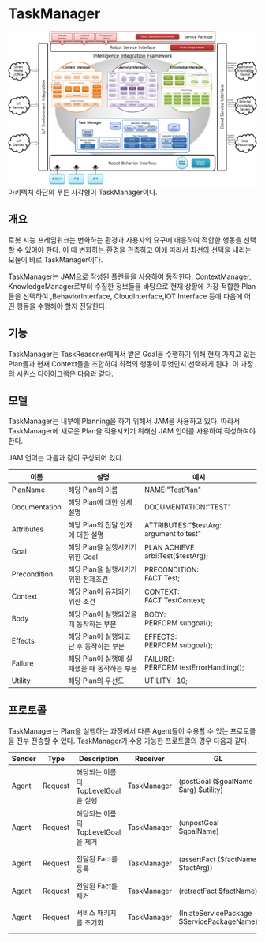 # TaskManager
![ARBI Framework 내의 TaskManager 도식](./ARBIArchitecture-Taskmanager.png)
아키텍처 하단의 푸른 사각형이 TaskManager이다.

## 개요
로봇 지능 프레임워크는 변화하는 환경과 사용자의 요구에 대응하여 적합한 행동을 선택할 수 있어야 한다. 이 때 변화하는 환경을 관측하고 이에 따라서 최선의 선택을 내리는 모듈이 바로 TaskManager이다.


TaskManager는 JAM으로 작성된 플랜들을 사용하여 동작한다. ContextManager, KnowledgeManager로부터 수집한 정보들을 바탕으로 현재 상황에 가장 적합한 Plan들을 선택하여  ,BehaviorInterface, CloudInterface,IOT Interface 등에 다음에 어떤 행동을 수행해야 할지 전달한다.
## 기능
TaskManager는 TaskReasoner에게서 받은 Goal을 수행하기 위해 현재 가지고 있는 Plan들과 현재 Context들을 조합하여 최적의 행동이 무엇인지 선택하게 된다. 이 과정의 시퀀스 다이어그램은 다음과 같다.

## 모델
TaskManager는 내부에 Planning을 하기 위해서 JAM을 사용하고 있다. 따라서 TaskManager에 새로운 Plan을 적용시키기 위해선 JAM 언어를 사용하여 작성하여야 한다.

JAM 언어는 다음과 같이 구성되어 있다.

이름 | 설명 | 예시
---|-----|------
PlanName | 해당 Plan의 이름 | NAME:"TestPlan"
Documentation | 해당 Plan에 대한 상세 설명 | DOCUMENTATION:”TEST”
Attributes |해당 Plan의 전달 인자에 대한 설명 | ATTRIBUTES:”$testArg: argument to test”
Goal | 해당 Plan을 실행시키기 위한 Goal | PLAN ACHIEVE arbi:Test($testArg);
Precondition | 해당 Plan을 실행시키기 위한 전제조건 | PRECONDITION:<br>FACT Test;
Context | 해당 Plan이 유지되기 위한 조건 | CONTEXT: <br>FACT TestContext;
Body | 해당 Plan이 실행되었을 때 동작하는 부분 | BODY:<br>PERFORM subgoal();
Effects | 해당 Plan이 실행되고 난 후 동작하는 부분 | EFFECTS:<br>PERFORM subgoal();
Failure | 해당 Plan이 실행에 실패했을 때 동작하는 부분 | FAILURE:<br>PERFORM testErrorHandling();
Utility | 해당 Plan의 우선도 | UTILITY : 10;

## 프로토콜
TaskManager는 Plan을 실행하는 과정에서 다른 Agent들이 수용할 수 있는 프로토콜을 전부 전송할 수 있다. TaskManager가 수용 가능한 프로토콜의 경우 다음과 같다.

Sender|Type|Description|Receiver|GL|Argument
---|---|---|---|---|---
Agent|Request|해당되는 이름의 TopLevelGoal을 실행|TaskManager|(postGoal ($goalName $arg) $utility)|$goalName: 실행시킬 Goal의 이름<br>$arg : Goal의 전달인자<br>$utility : Goal의 우선도
Agent|Request|해당되는 이름의 TopLevelGoal을 제거|TaskManager|(unpostGoal $goalName) |$ goalName: 제거할 Goal의 이름
Agent|Request|전달된 Fact를 등록|TaskManager|(assertFact ($factName $factArg))|$factName : 등록할 Fact의 이름<br>$arg : fact의 전달인자
Agent|Request|전달된 Fact를 제거|TaskManager|(retractFact $factName)|$factName : 제거할 Fact의 이름
Agent|Request|서비스 패키지를 초기화|TaskManager|(IniateServicePackage $ServicePackageName)|$ServicePackageName : 실행시킬 ServicePackage의 이름
